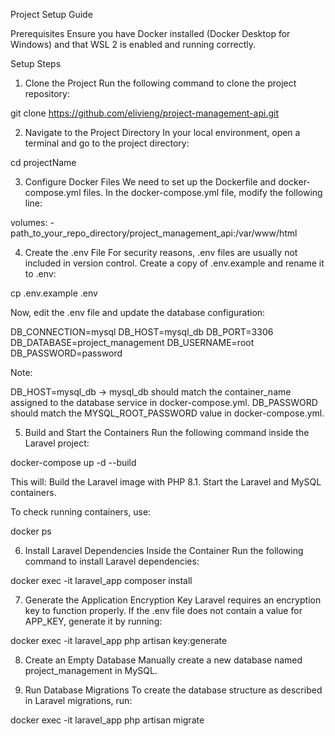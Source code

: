 Project Setup Guide

Prerequisites
Ensure you have Docker installed (Docker Desktop for Windows) and that WSL 2 is enabled and running correctly.

Setup Steps
1. Clone the Project
Run the following command to clone the project repository:

git clone https://github.com/elivieng/project-management-api.git

2. Navigate to the Project Directory
In your local environment, open a terminal and go to the project directory:

cd projectName

3. Configure Docker Files
We need to set up the Dockerfile and docker-compose.yml files.
In the docker-compose.yml file, modify the following line:

volumes:
      - path_to_your_repo_directory/project_management_api:/var/www/html

4. Create the .env File
For security reasons, .env files are usually not included in version control.
Create a copy of .env.example and rename it to .env:

cp .env.example .env

Now, edit the .env file and update the database configuration:

DB_CONNECTION=mysql
DB_HOST=mysql_db
DB_PORT=3306
DB_DATABASE=project_management
DB_USERNAME=root
DB_PASSWORD=password

Note:

DB_HOST=mysql_db → mysql_db should match the container_name assigned to the database service in docker-compose.yml.
DB_PASSWORD should match the MYSQL_ROOT_PASSWORD value in docker-compose.yml.

5. Build and Start the Containers
Run the following command inside the Laravel project:

docker-compose up -d --build

This will:
    Build the Laravel image with PHP 8.1.
    Start the Laravel and MySQL containers.

To check running containers, use:

docker ps

6. Install Laravel Dependencies Inside the Container
Run the following command to install Laravel dependencies:

docker exec -it laravel_app composer install

7. Generate the Application Encryption Key
Laravel requires an encryption key to function properly.
If the .env file does not contain a value for APP_KEY, generate it by running:

docker exec -it laravel_app php artisan key:generate

8. Create an Empty Database
Manually create a new database named project_management in MySQL.

9. Run Database Migrations
To create the database structure as described in Laravel migrations, run:

docker exec -it laravel_app php artisan migrate
